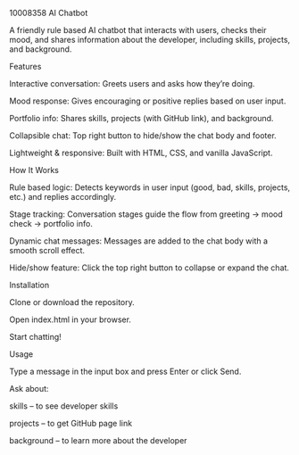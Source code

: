 10008358 AI Chatbot

A friendly rule based AI chatbot that interacts with users, checks their mood, and shares information about the developer, including skills, projects, and background.

Features

Interactive conversation: Greets users and asks how they’re doing.

Mood response: Gives encouraging or positive replies based on user input.

Portfolio info: Shares skills, projects (with GitHub link), and background.

Collapsible chat: Top right button to hide/show the chat body and footer.

Lightweight & responsive: Built with HTML, CSS, and vanilla JavaScript.

How It Works

Rule based logic: Detects keywords in user input (good, bad, skills, projects, etc.) and replies accordingly.

Stage tracking: Conversation stages guide the flow from greeting → mood check → portfolio info.

Dynamic chat messages: Messages are added to the chat body with a smooth scroll effect.

Hide/show feature: Click the top right button to collapse or expand the chat.

Installation

Clone or download the repository.

Open index.html in your browser.

Start chatting!

Usage

Type a message in the input box and press Enter or click Send.

Ask about:

skills – to see developer skills

projects – to get GitHub page link

background – to learn more about the developer